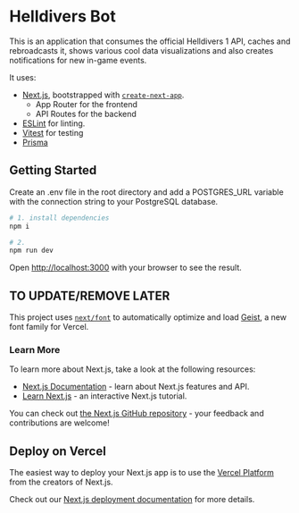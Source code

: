 # Helldivers Bot

This is an application that consumes the official Helldivers 1 API, caches and rebroadcasts it, shows various cool data visualizations and also creates notifications for new in-game events.

It uses:

-   [Next.js](https://nextjs.org), bootstrapped with [`create-next-app`](https://nextjs.org/docs/app/api-reference/cli/create-next-app).
    -   App Router for the frontend
    -   API Routes for the backend
-   [ESLint](https://eslint.org) for linting.
-   [Vitest](https://vitest.dev) for testing
-   [Prisma](https://prisma.io)
<!-- -   [Docker](https://www.docker.com) for deployment -->

## Getting Started

Create an .env file in the root directory and add a POSTGRES_URL variable with the connection string to your PostgreSQL database.

```sh
# 1. install dependencies
npm i

# 2.
npm run dev
```

Open [http://localhost:3000](http://localhost:3000) with your browser to see the result.

## TO UPDATE/REMOVE LATER

This project uses [`next/font`](https://nextjs.org/docs/app/building-your-application/optimizing/fonts) to automatically optimize and load [Geist](https://vercel.com/font), a new font family for Vercel.

### Learn More

To learn more about Next.js, take a look at the following resources:

-   [Next.js Documentation](https://nextjs.org/docs) - learn about Next.js features and API.
-   [Learn Next.js](https://nextjs.org/learn) - an interactive Next.js tutorial.

You can check out [the Next.js GitHub repository](https://github.com/vercel/next.js) - your feedback and contributions are welcome!

## Deploy on Vercel

The easiest way to deploy your Next.js app is to use the [Vercel Platform](https://vercel.com/new?utm_medium=default-template&filter=next.js&utm_source=create-next-app&utm_campaign=create-next-app-readme) from the creators of Next.js.

Check out our [Next.js deployment documentation](https://nextjs.org/docs/app/building-your-application/deploying) for more details.

```

```

